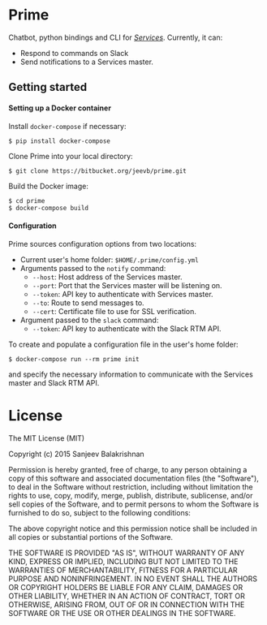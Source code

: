 # Prime

Chatbot, python bindings and CLI for [*Services*](https://bitbucket.org/jeevb/services). Currently, it can:

- Respond to commands on Slack
- Send notifications to a Services master.

## Getting started

#### Setting up a Docker container
Install `docker-compose` if necessary:
```
$ pip install docker-compose
```

Clone Prime into your local directory:
```
$ git clone https://bitbucket.org/jeevb/prime.git
```

Build the Docker image:
```
$ cd prime
$ docker-compose build
```

#### Configuration
Prime sources configuration options from two locations:

- Current user's home folder: `$HOME/.prime/config.yml`
- Arguments passed to the `notify` command:
    - `--host`: Host address of the Services master.
    - `--port`: Port that the Services master will be listening on.
    - `--token`: API key to authenticate with Services master.
    - `--to`: Route to send messages to.
    - `--cert`: Certificate file to use for SSL verification.
- Argument passed to the `slack` command:
    - `--token`: API key to authenticate with the Slack RTM API.

To create and populate a configuration file in the user's home folder:
```
$ docker-compose run --rm prime init
```
and specify the necessary information to communicate with the Services master and Slack RTM API.


# License

The MIT License (MIT)

Copyright (c) 2015 Sanjeev Balakrishnan

Permission is hereby granted, free of charge, to any person obtaining a copy
of this software and associated documentation files (the "Software"), to deal
in the Software without restriction, including without limitation the rights
to use, copy, modify, merge, publish, distribute, sublicense, and/or sell
copies of the Software, and to permit persons to whom the Software is
furnished to do so, subject to the following conditions:

The above copyright notice and this permission notice shall be included in
all copies or substantial portions of the Software.

THE SOFTWARE IS PROVIDED "AS IS", WITHOUT WARRANTY OF ANY KIND, EXPRESS OR
IMPLIED, INCLUDING BUT NOT LIMITED TO THE WARRANTIES OF MERCHANTABILITY,
FITNESS FOR A PARTICULAR PURPOSE AND NONINFRINGEMENT. IN NO EVENT SHALL THE
AUTHORS OR COPYRIGHT HOLDERS BE LIABLE FOR ANY CLAIM, DAMAGES OR OTHER
LIABILITY, WHETHER IN AN ACTION OF CONTRACT, TORT OR OTHERWISE, ARISING FROM,
OUT OF OR IN CONNECTION WITH THE SOFTWARE OR THE USE OR OTHER DEALINGS IN
THE SOFTWARE.
